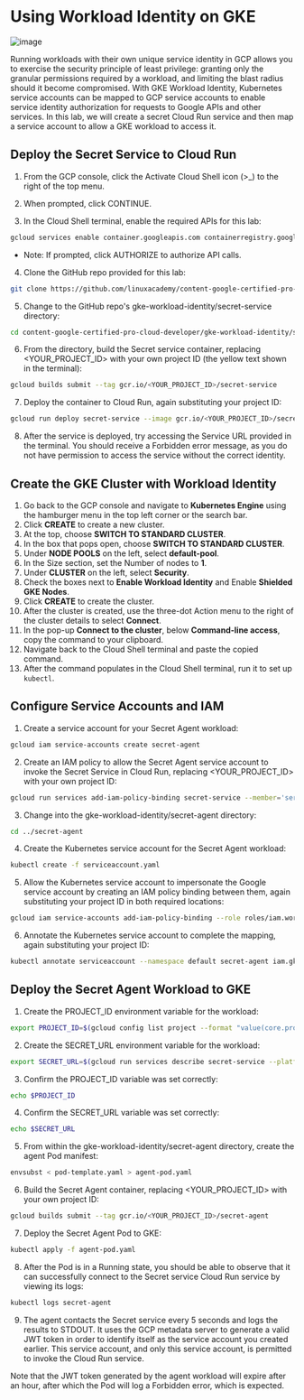 # Using Workload Identity on GKE

![image](https://github.com/zulfikar4568/docker-kubernetes/assets/64786139/a5bccf56-f1c3-449a-b7e4-d45444378515)

Running workloads with their own unique service identity in GCP allows you to exercise the security principle of least privilege: granting only the granular permissions required by a workload, and limiting the blast radius should it become compromised. With GKE Workload Identity, Kubernetes service accounts can be mapped to GCP service accounts to enable service identity authorization for requests to Google APIs and other services. In this lab, we will create a secret Cloud Run service and then map a service account to allow a GKE workload to access it.

## Deploy the Secret Service to Cloud Run
1. From the GCP console, click the Activate Cloud Shell icon (>_) to the right of the top menu.

2. When prompted, click CONTINUE.

3. In the Cloud Shell terminal, enable the required APIs for this lab:
```bash
gcloud services enable container.googleapis.com containerregistry.googleapis.com cloudbuild.googleapis.com run.googleapis.com
```
   - Note: If prompted, click AUTHORIZE to authorize API calls.

4. Clone the GitHub repo provided for this lab:
```bash
git clone https://github.com/linuxacademy/content-google-certified-pro-cloud-developer
```
5. Change to the GitHub repo's gke-workload-identity/secret-service directory:
```bash
cd content-google-certified-pro-cloud-developer/gke-workload-identity/secret-service/
```
6. From the directory, build the Secret service container, replacing <YOUR_PROJECT_ID> with your own project ID (the yellow text shown in the terminal):
```bash
gcloud builds submit --tag gcr.io/<YOUR_PROJECT_ID>/secret-service
```
7. Deploy the container to Cloud Run, again substituting your project ID:
```bash
gcloud run deploy secret-service --image gcr.io/<YOUR_PROJECT_ID>/secret-service --no-allow-unauthenticated --platform managed --region us-central1
```
8. After the service is deployed, try accessing the Service URL provided in the terminal. You should receive a Forbidden error message, as you do not have permission to access the service without the correct identity.

## Create the GKE Cluster with Workload Identity
1. Go back to the GCP console and navigate to **Kubernetes Engine** using the hamburger menu in the top left corner or the search bar.
2. Click **CREATE** to create a new cluster.
3. At the top, choose **SWITCH TO STANDARD CLUSTER**.
4. In the box that pops open, choose **SWITCH TO STANDARD CLUSTER**.
5. Under **NODE POOLS** on the left, select **default-pool**.
6. In the Size section, set the Number of nodes to **1**.
7. Under **CLUSTER** on the left, select **Security**.
8. Check the boxes next to **Enable Workload Identity** and Enable **Shielded GKE Nodes**.
9. Click **CREATE** to create the cluster.
10. After the cluster is created, use the three-dot Action menu to the right of the cluster details to select **Connect**.
11. In the pop-up **Connect to the cluster**, below **Command-line access**, copy the command to your clipboard.
12. Navigate back to the Cloud Shell terminal and paste the copied command.
13. After the command populates in the Cloud Shell terminal, run it to set up `kubectl`.

## Configure Service Accounts and IAM
1. Create a service account for your Secret Agent workload:
```bash
gcloud iam service-accounts create secret-agent
```
2. Create an IAM policy to allow the Secret Agent service account to invoke the Secret Service in Cloud Run, replacing <YOUR_PROJECT_ID> with your own project ID:
```bash
gcloud run services add-iam-policy-binding secret-service --member='serviceAccount:secret-agent@<YOUR_PROJECT_ID>.iam.gserviceaccount.com' --role='roles/run.invoker' --platform managed --region us-central1
```
3. Change into the gke-workload-identity/secret-agent directory:
```bash
cd ../secret-agent
```
4. Create the Kubernetes service account for the Secret Agent workload:
```bash
kubectl create -f serviceaccount.yaml
```
5. Allow the Kubernetes service account to impersonate the Google service account by creating an IAM policy binding between them, again substituting your project ID in both required locations:
```bash
gcloud iam service-accounts add-iam-policy-binding --role roles/iam.workloadIdentityUser --member "serviceAccount:<YOUR_PROJECT_ID>.svc.id.goog[default/secret-agent]" secret-agent@<YOUR_PROJECT_ID>.iam.gserviceaccount.com
```
6. Annotate the Kubernetes service account to complete the mapping, again substituting your project ID:
```bash
kubectl annotate serviceaccount --namespace default secret-agent iam.gke.io/gcp-service-account=secret-agent@<YOUR_PROJECT_ID>.iam.gserviceaccount.com
```

## Deploy the Secret Agent Workload to GKE
1. Create the PROJECT_ID environment variable for the workload:
```bash
export PROJECT_ID=$(gcloud config list project --format "value(core.project)")
```
2. Create the SECRET_URL environment variable for the workload:
```bash
export SECRET_URL=$(gcloud run services describe secret-service --platform managed --region us-central1 --format 'value(status.url)')
```
3. Confirm the PROJECT_ID variable was set correctly:
```bash
echo $PROJECT_ID
```
4. Confirm the SECRET_URL variable was set correctly:
```bash
echo $SECRET_URL
```
5. From within the gke-workload-identity/secret-agent directory, create the agent Pod manifest:
```bash
envsubst < pod-template.yaml > agent-pod.yaml
```
6. Build the Secret Agent container, replacing <YOUR_PROJECT_ID> with your own project ID:
```bash
gcloud builds submit --tag gcr.io/<YOUR_PROJECT_ID>/secret-agent
```
7. Deploy the Secret Agent Pod to GKE:
```bash
kubectl apply -f agent-pod.yaml
```
8. After the Pod is in a Running state, you should be able to observe that it can successfully connect to the Secret service Cloud Run service by viewing its logs:
```bash
kubectl logs secret-agent
```
9. The agent contacts the Secret service every 5 seconds and logs the results to STDOUT. It uses the GCP metadata server to generate a valid JWT token in order to identify itself as the service account you created earlier. This service account, and only this service account, is permitted to invoke the Cloud Run service.

Note that the JWT token generated by the agent workload will expire after an hour, after which the Pod will log a Forbidden error, which is expected.
